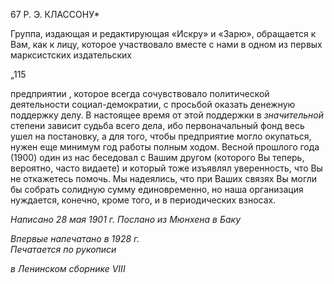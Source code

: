 67 Р. Э. КЛАССОНУ*

Группа, издающая и редактирующая «Искру» и «Зарю», обращается к Вам, как к ли­цу, которое участвовало вместе с нами в одном из первых марксистских издательских

„115

предприятии , которое всегда сочувствовало политической деятельности социал-демократии, с просьбой оказать денежную поддержку делу. В настоящее время от этой поддержки в _значительной_ степени зависит судьба всего дела, ибо первоначальный фонд весь ушел на постановку, а для того, чтобы предприятие могло окупаться, нужен еще минимум год работы полным ходом. Весной прошлого года (1900) один из нас бе­седовал с Вашим другом (которого Вы теперь, вероятно, часто видаете) и который тоже изъявлял уверенность, что Вы не откажетесь помочь. Мы надеялись, что при Ваших связях Вы могли бы собрать солидную сумму единовременно, но наша организация нуждается, конечно, кроме того, и в периодических взносах.

_Написано 28 мая 1901 г. Послано из Мюнхена в Баку_

_Впервые напечатано в 1928 г.                                                                      Печатается по рукописи_

_в Ленинском сборнике_ _VIII_